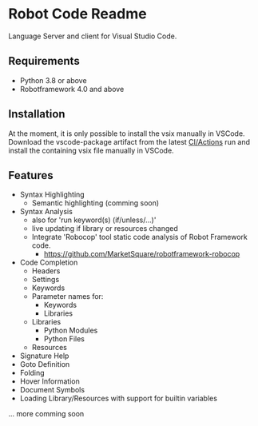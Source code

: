 # Robot Code Readme

Language Server and client for Visual Studio Code.

## Requirements

* Python 3.8 or above
* Robotframework 4.0 and above

## Installation

At the moment, it is only possible to install the vsix manually in VSCode.
Download the vscode-package artifact from the latest [CI/Actions](https://github.com/d-biehl/robotcode/actions/workflows/build.yml) run and install the containing vsix file manually in VSCode.

## Features

* Syntax Highlighting
    * Semantic highlighting (comming soon)
* Syntax Analysis
    * also for 'run keyword(s) (if/unless/...)'
    * live updating if library or resources changed    
    * Integrate 'Robocop' tool static code analysis of Robot Framework code.
        * https://github.com/MarketSquare/robotframework-robocop
* Code Completion
    * Headers
    * Settings
    * Keywords
    * Parameter names for:
        * Keywords
        * Libraries
    * Libraries
        * Python Modules
        * Python Files
    * Resources
* Signature Help
* Goto Definition
* Folding
* Hover Information
* Document Symbols
* Loading Library/Resources with support for builtin variables


... more comming soon
